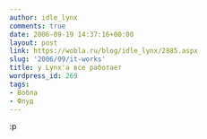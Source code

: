 ```yaml
---
author: idle_lynx
comments: true
date: 2006-09-19 14:37:16+00:00
layout: post
link: https://wobla.ru/blog/idle_lynx/2885.aspx
slug: '2006/09/it-works'
title: у Lynx'a все работает
wordpress_id: 269
tags:
- Вобла
- Флуд
---
```


:p
